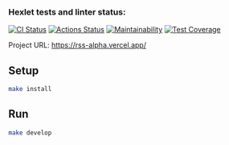 ### Hexlet tests and linter status:
[![CI Status](https://github.com/vsorrokin/frontend-project-lvl3/workflows/ci/badge.svg)](https://github.com/vsorrokin/frontend-project-lvl3/actions)  [![Actions Status](https://github.com/vsorrokin/frontend-project-lvl3/workflows/hexlet-check/badge.svg)](https://github.com/vsorrokin/frontend-project-lvl3/actions)  [![Maintainability](https://api.codeclimate.com/v1/badges/bb37295a94f5a4f6ab9b/maintainability)](https://codeclimate.com/github/vsorrokin/frontend-project-lvl3/maintainability)  [![Test Coverage](https://api.codeclimate.com/v1/badges/bb37295a94f5a4f6ab9b/test_coverage)](https://codeclimate.com/github/vsorrokin/frontend-project-lvl3/test_coverage)

Project URL: https://rss-alpha.vercel.app/

## Setup

```sh
make install
```

## Run

```sh
make develop
```
